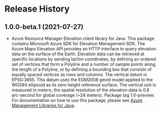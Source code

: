 # Release History

## 1.0.0-beta.1 (2021-07-27)

- Azure Resource Manager Elevation client library for Java. This package contains Microsoft Azure SDK for Elevation Management SDK. The Azure Maps Elevation API provides an HTTP interface to query elevation data on the  surface of the Earth. Elevation data can be retrieved at specific locations by sending  lat/lon coordinates, by defining an ordered set of vertices that form a Polyline and a  number of sample points along the length of a Polyline, or by defining a bounding box  that consists of equally spaced vertices as rows and columns. The vertical datum is EPSG:3855.  This datum uses the EGM2008 geoid model applied to the WGS84 ellipsoid as its zero height  reference surface. The vertical unit is measured in meters, the spatial resolution of the  elevation data is 0.8 arc-second for global coverage (~24 meters). Package tag 1.0-preview. For documentation on how to use this package, please see [Azure Management Libraries for Java](https://aka.ms/azsdk/java/mgmt).
